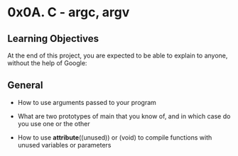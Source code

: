 # 0x0A. C - argc, argv

## Learning Objectives

At the end of this project, you are expected to be able to explain to anyone, without the help of Google:

## General

* How to use arguments passed to your program

* What are two prototypes of main that you know of, and in which case do you use one or the other

* How to use __attribute__((unused)) or (void) to compile functions with unused variables or parameters
